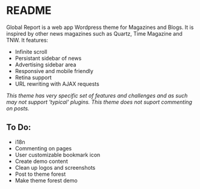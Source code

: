 # README

Global Report is a web app Wordpress theme for Magazines and Blogs. It is inspired by other news magazines such as Quartz, Time Magazine and TNW. It features:  

- Infinite scroll
- Persistant sidebar of news
- Advertising sidebar area
- Responsive and mobile friendly
- Retina support
- URL rewriting with AJAX requests

_This theme has very specific set of features and challenges and as such may not support 'typical' plugins. This theme does not suport commenting on posts._

## To Do:
- i18n
- Commenting on pages
- User customizable bookmark icon
- Create demo content
- Clean up logos and screenshots
- Post to theme forest
- Make theme forest demo

